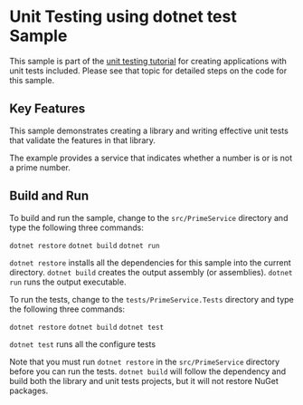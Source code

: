 Unit Testing using dotnet test Sample
================

This sample is part of the [unit testing tutorial](https://docs.microsoft.com/dotnet/core/testing/unit-testing-with-dotnet-test.html)
for creating applications with unit tests included. Please see that topic for detailed steps on the code
for this sample.

Key Features
------------

This sample demonstrates creating a library and writing effective unit tests
that validate the features in that library. 

The example provides a service that indicates whether a number is or is not
a prime number.

Build and Run
-------------

To build and run the sample, change to the `src/PrimeService` directory and
type the following three commands:

`dotnet restore`
`dotnet build`
`dotnet run`

`dotnet restore` installs all the dependencies for this sample into the current directory.
`dotnet build` creates the output assembly (or assemblies).
`dotnet run` runs the output executable. 

To run the tests, change to the `tests/PrimeService.Tests` directory and
type the following three commands:

`dotnet restore`
`dotnet build`
`dotnet test`

`dotnet test` runs all the configure tests 

Note that you must run `dotnet restore` in the `src/PrimeService` directory before you can run
the tests. `dotnet build` will follow the dependency and build both the library and unit
tests projects, but it will not restore NuGet packages.

